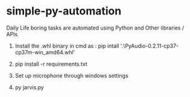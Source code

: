 # simple-py-automation
Daily Life boring tasks are automated using Python and Other libraries / APIs

1. Install the .whl binary in cmd as :
pip intall '.\PyAudio-0.2.11-cp37-cp37m-win_amd64.whl'

2. pip install -r requirements.txt

3. Set up microphone through windows settings

4. py jarvis.py
